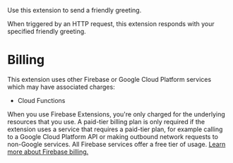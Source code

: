 <!-- 
This file provides your users an overview of your extension. All content is optional, but this is the recommended format. Your users will see the contents of this file when they run the `firebase ext:info` command.

Include any important functional details as well as a brief description for any additional setup required by the user (both pre- and post-installation).

Learn more about writing a PREINSTALL.md file in the docs:
https://firebase.google.com/docs/extensions/alpha/create-user-docs#writing-preinstall
-->

Use this extension to send a friendly greeting.

When triggered by an HTTP request, this extension responds with your specified friendly greeting.

<!-- We recommend keeping the following section to explain how billing for Firebase Extensions works -->
# Billing

This extension uses other Firebase or Google Cloud Platform services which may have associated charges:

<!-- List all products the extension interacts with -->
- Cloud Functions

When you use Firebase Extensions, you're only charged for the underlying resources that you use. A paid-tier billing plan is only required if the extension uses a service that requires a paid-tier plan, for example calling to a Google Cloud Platform API or making outbound network requests to non-Google services. All Firebase services offer a free tier of usage. [Learn more about Firebase billing.](https://firebase.google.com/pricing)
